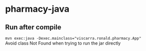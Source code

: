 # pharmacy-java  

## Run after compile  
```mvn exec:java -Dexec.mainclass="viscarra.ronald.pharmacy.App"```  
Avoid class Not Found when trying to run the jar directly  
